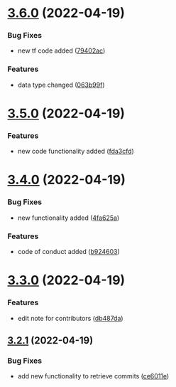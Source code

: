 # [3.6.0](https://github.com/drey0143143/test-change-log/compare/v3.5.0...v3.6.0) (2022-04-19)


### Bug Fixes

* new tf code added ([79402ac](https://github.com/drey0143143/test-change-log/commit/79402ac7795b457cd9869f24ccda95db7e1f9b7c))


### Features

* data type changed ([063b99f](https://github.com/drey0143143/test-change-log/commit/063b99f8274a79e2de48d91db48a08abd72cddb8))



# [3.5.0](https://github.com/drey0143143/test-change-log/compare/v3.4.0...v3.5.0) (2022-04-19)


### Features

* new code functionality added ([fda3cfd](https://github.com/drey0143143/test-change-log/commit/fda3cfdd0c0c2452c839c303a4e58bd8e097307d))



# [3.4.0](https://github.com/drey0143143/test-change-log/compare/v3.3.0...v3.4.0) (2022-04-19)


### Bug Fixes

* new functionality added ([4fa625a](https://github.com/drey0143143/test-change-log/commit/4fa625aba4a9231c28dae00489aae970a2ef3974))


### Features

* code of conduct added ([b924603](https://github.com/drey0143143/test-change-log/commit/b924603860ee7c34af138a86fe835ae678ec9e3e))



# [3.3.0](https://github.com/drey0143143/test-change-log/compare/v3.2.1...v3.3.0) (2022-04-19)


### Features

* edit note for contributors ([db487da](https://github.com/drey0143143/test-change-log/commit/db487dae0fad925fa33865240d721522a342068b))



## [3.2.1](https://github.com/drey0143143/test-change-log/compare/v3.2.0...v3.2.1) (2022-04-19)


### Bug Fixes

* add new functionality to retrieve commits ([ce6011e](https://github.com/drey0143143/test-change-log/commit/ce6011e3bb9f9332046632894c4d81395bff2089))



